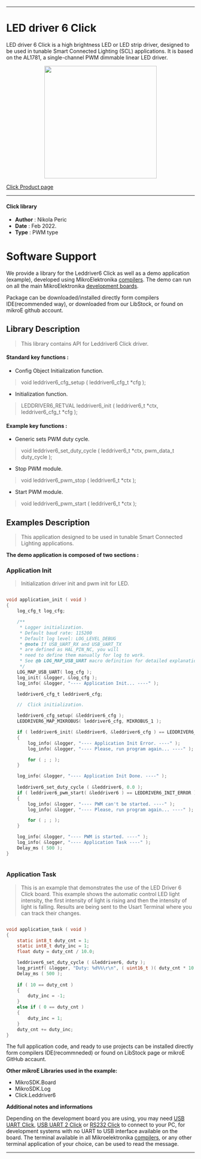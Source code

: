 
---
# LED driver 6 Click

LED driver 6 Click is a high brightness LED or LED strip driver, designed to be used in tunable Smart Connected Lighting (SCL) applications. It is based on the AL1781, a single-channel PWM dimmable linear LED driver.

<p align="center">
  <img src="https://download.mikroe.com/images/click_for_ide/leddriver6_click.png" height=300px>
</p>

[Click Product page](https://www.mikroe.com/led-driver-6-click)

---


#### Click library 

- **Author**        : Nikola Peric
- **Date**          : Feb 2022.
- **Type**          : PWM type


# Software Support

We provide a library for the Leddriver6 Click 
as well as a demo application (example), developed using MikroElektronika 
[compilers](https://shop.mikroe.com/compilers). 
The demo can run on all the main MikroElektronika [development boards](https://shop.mikroe.com/development-boards).

Package can be downloaded/installed directly form compilers IDE(recommended way), or downloaded from our LibStock, or found on mikroE github account. 

## Library Description

> This library contains API for Leddriver6 Click driver.

#### Standard key functions :

- Config Object Initialization function.
> void leddriver6_cfg_setup ( leddriver6_cfg_t *cfg ); 
 
- Initialization function.
> LEDDRIVER6_RETVAL leddriver6_init ( leddriver6_t *ctx, leddriver6_cfg_t *cfg );


#### Example key functions :

- Generic sets PWM duty cycle.
> void leddriver6_set_duty_cycle ( leddriver6_t *ctx, pwm_data_t duty_cycle );
 
- Stop PWM module.
> void leddriver6_pwm_stop ( leddriver6_t *ctx );

- Start PWM module.
> void leddriver6_pwm_start ( leddriver6_t *ctx );

## Examples Description
 
> This application designed to be used in tunable Smart Connected Lighting applications. 

**The demo application is composed of two sections :**

### Application Init 

> Initialization driver init and pwm init for LED. 

```c

void application_init ( void )
{
    log_cfg_t log_cfg;

    /** 
     * Logger initialization.
     * Default baud rate: 115200
     * Default log level: LOG_LEVEL_DEBUG
     * @note If USB_UART_RX and USB_UART_TX 
     * are defined as HAL_PIN_NC, you will 
     * need to define them manually for log to work. 
     * See @b LOG_MAP_USB_UART macro definition for detailed explanation.
     */
    LOG_MAP_USB_UART( log_cfg );
    log_init( &logger, &log_cfg );
    log_info( &logger, "---- Application Init... ----" );

    leddriver6_cfg_t leddriver6_cfg;

    //  Click initialization.

    leddriver6_cfg_setup( &leddriver6_cfg );
    LEDDRIVER6_MAP_MIKROBUS( leddriver6_cfg, MIKROBUS_1 );

    if ( leddriver6_init( &leddriver6, &leddriver6_cfg ) == LEDDRIVER6_INIT_ERROR )
    {
        log_info( &logger, "---- Application Init Error. ----" );
        log_info( &logger, "---- Please, run program again... ----" );

        for ( ; ; );
    }

    log_info( &logger, "---- Application Init Done. ----" );
    
    leddriver6_set_duty_cycle ( &leddriver6, 0.0 );
    if ( leddriver6_pwm_start( &leddriver6 ) == LEDDRIVER6_INIT_ERROR )
    {
        log_info( &logger, "---- PWM can't be started. ----" );
        log_info( &logger, "---- Please, run program again... ----" );

        for ( ; ; );
    }

    log_info( &logger, "---- PWM is started. ----" );
    log_info( &logger, "---- Application Task ----" );
    Delay_ms ( 500 );
}
  
```

### Application Task

>  This is an example that demonstrates the use of the LED Driver 6 Click board.
>  This example shows the automatic control LED light intensity,
>  the first intensity of light is rising and then the intensity of light is falling.
>  Results are being sent to the Usart Terminal where you can track their changes.

```c

void application_task ( void )
{
    static int8_t duty_cnt = 1;
    static int8_t duty_inc = 1;
    float duty = duty_cnt / 10.0;

    leddriver6_set_duty_cycle ( &leddriver6, duty );
    log_printf( &logger, "Duty: %d%%\r\n", ( uint16_t )( duty_cnt * 10 ) );
    Delay_ms ( 500 );
    
    if ( 10 == duty_cnt ) 
    {
        duty_inc = -1;
    }
    else if ( 0 == duty_cnt ) 
    {
        duty_inc = 1;
    }
    duty_cnt += duty_inc;
}

```


The full application code, and ready to use projects can be  installed directly form compilers IDE(recommneded) or found on LibStock page or mikroE GitHub accaunt.

**Other mikroE Libraries used in the example:** 

- MikroSDK.Board
- MikroSDK.Log
- Click.Leddriver6

**Additional notes and informations**

Depending on the development board you are using, you may need 
[USB UART Click](https://shop.mikroe.com/usb-uart-click), 
[USB UART 2 Click](https://shop.mikroe.com/usb-uart-2-click) or 
[RS232 Click](https://shop.mikroe.com/rs232-click) to connect to your PC, for 
development systems with no UART to USB interface available on the board. The 
terminal available in all Mikroelektronika 
[compilers](https://shop.mikroe.com/compilers), or any other terminal application 
of your choice, can be used to read the message.



---
